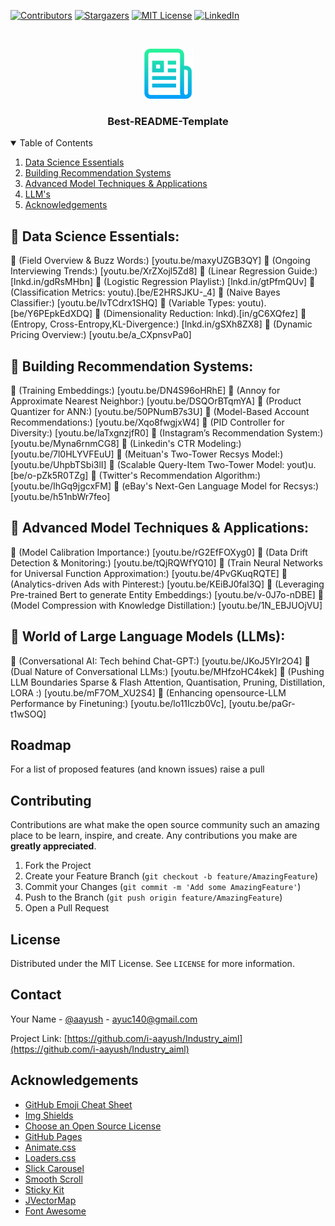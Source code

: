 <!--
*** Thanks for checking out the Best-README-Template. If you have a suggestion
*** that would make this better, please fork the repo and create a pull request
*** or simply open an issue with the tag "enhancement".
*** Thanks again! Now go create something AMAZING! :D
-->



<!-- PROJECT SHIELDS -->
<!--
*** I'm using markdown "reference style" links for readability.
*** Reference links are enclosed in brackets [ ] instead of parentheses ( ).
*** See the bottom of this document for the declaration of the reference variables
*** for contributors-url, forks-url, etc. This is an optional, concise syntax you may use.
*** https://www.markdownguide.org/basic-syntax/#reference-style-links
-->
[![Contributors][contributors-shield]][contributors-url]
[![Stargazers][stars-shield]][stars-url]
[![MIT License][license-shield]][license-url]
[![LinkedIn][linkedin-shield]][linkedin-url]



<!-- PROJECT LOGO -->
<br />
<p align="center">
  <a href="https://github.com/othneildrew/Best-README-Template">
    <img src="images/logo.png" alt="Logo" width="80" height="80">
  </a>

  <h3 align="center">Best-README-Template</h3>

  <p align="center">
  </p>
</p>



<!-- TABLE OF CONTENTS -->
<details open="open">
  <summary>Table of Contents</summary>
  <ol>
    <li><a href="## 🌟 Data Science Essentials:">Data Science Essentials</a></li>
    <li><a href="## 🌟 Building Recommendation Systems:">Building Recommendation Systems</a></li>
    <li><a href="## 🌟 Advanced Model Techniques & Applications:">Advanced Model Techniques & Applications</a></li>
    <li><a href="## 🌟 World of Large Language Models (LLMs):">LLM's</a></li>
    <li><a href="#acknowledgements">Acknowledgements</a></li>
  </ol>
</details>



## 🌟 Data Science Essentials:
📌 (Field Overview & Buzz Words:) [youtu.be/maxyUZGB3QY]
📌 (Ongoing Interviewing Trends:) [youtu.be/XrZXojl5Zd8]
📌 (Linear Regression Guide:) [lnkd.in/gdRsMHbn]
📌 (Logistic Regression Playlist:) [lnkd.in/gtPfmQUv]
📌 (Classification Metrics: youtu).[be/E2HRSJKU-_4]
📌 (Naive Bayes Classifier:) [youtu.be/IvTCdrx1SHQ]
📌 (Variable Types: youtu).[be/Y6PEpkEdXDQ]
📌 (Dimensionality Reduction: lnkd).[in/gC6XQfez]
📌 (Entropy, Cross-Entropy,KL-Divergence:) [lnkd.in/gSXh8ZX8]
📌 (Dynamic Pricing Overview:) [youtu.be/a_CXpnsvPa0]

## 🌟 Building Recommendation Systems:
📌 (Training Embeddings:) [youtu.be/DN4S96oHRhE]
📌 (Annoy for Approximate Nearest Neighbor:) [youtu.be/DSQOrBTqmYA]
📌 (Product Quantizer for ANN:) [youtu.be/50PNumB7s3U]
📌 (Model-Based Account Recommendations:) [youtu.be/Xqo8fwgjxW4]
📌 (PID Controller for Diversity:) [youtu.be/laTxgnzjfR0]
📌 (Instagram’s Recommendation System:) [youtu.be/Myna6rnmCG8]
📌 (Linkedin's CTR Modeling:) [youtu.be/7l0HLYVFEuU]
📌 (Meituan's Two-Tower Recsys Model:) [youtu.be/UhpbTSbi3lI]
📌 (Scalable Query-Item Two-Tower Model: yout)u.[be/o-pZk5R0TZg]
📌 (Twitter's Recommendation Algorithm:) [youtu.be/IhGq9jgcxFM]
📌 (eBay's Next-Gen Language Model for Recsys:) [youtu.be/h51nbWr7feo]

## 🌟 Advanced Model Techniques & Applications:
📌 (Model Calibration Importance:) [youtu.be/rG2EfFOXyg0]
📌 (Data Drift Detection & Monitoring:) [youtu.be/tQjRQWfYQ10]
📌 (Train Neural Networks for Universal Function Approximation:) [youtu.be/4PvGKuqRQTE]
📌 (Analytics-driven Ads with Pinterest:) [youtu.be/KEiBJ0fal3Q]
📌 (Leveraging Pre-trained Bert to generate Entity Embeddings:) [youtu.be/v-0J7o-nDBE]
📌 (Model Compression with Knowledge Distillation:) [youtu.be/1N_EBJUOjVU]


## 🌟 World of Large Language Models (LLMs):
📌 (Conversational AI: Tech behind Chat-GPT:) [youtu.be/JKoJ5YIr2O4]
📌 (Dual Nature of Conversational LLMs:) [youtu.be/MHfzoHC4kek]
📌 (Pushing LLM Boundaries Sparse & Flash Attention, Quantisation, Pruning, Distillation, LORA :) [youtu.be/mF7OM_XU2S4]
📌 (Enhancing opensource-LLM Performance by Finetuning:) [youtu.be/lo11Iczb0Vc], [youtu.be/paGr-t1wSOQ]

## Roadmap

For a list of proposed features (and known issues) raise a pull


<!-- CONTRIBUTING -->
## Contributing

Contributions are what make the open source community such an amazing place to be learn, inspire, and create. Any contributions you make are **greatly appreciated**.

1. Fork the Project
2. Create your Feature Branch (`git checkout -b feature/AmazingFeature`)
3. Commit your Changes (`git commit -m 'Add some AmazingFeature'`)
4. Push to the Branch (`git push origin feature/AmazingFeature`)
5. Open a Pull Request



<!-- LICENSE -->
## License

Distributed under the MIT License. See `LICENSE` for more information.



<!-- CONTACT -->
## Contact

Your Name - [@aayush](https://www.linkedin.com/in/aayush96/) - ayuc140@gmail.com

Project Link: [https://github.com/i-aayush/Industry_aiml](https://github.com/i-aayush/Industry_aiml)



<!-- ACKNOWLEDGEMENTS -->
## Acknowledgements
* [GitHub Emoji Cheat Sheet](https://www.webpagefx.com/tools/emoji-cheat-sheet)
* [Img Shields](https://shields.io)
* [Choose an Open Source License](https://choosealicense.com)
* [GitHub Pages](https://pages.github.com)
* [Animate.css](https://daneden.github.io/animate.css)
* [Loaders.css](https://connoratherton.com/loaders)
* [Slick Carousel](https://kenwheeler.github.io/slick)
* [Smooth Scroll](https://github.com/cferdinandi/smooth-scroll)
* [Sticky Kit](http://leafo.net/sticky-kit)
* [JVectorMap](http://jvectormap.com)
* [Font Awesome](https://fontawesome.com)





<!-- MARKDOWN LINKS & IMAGES -->
<!-- https://www.markdownguide.org/basic-syntax/#reference-style-links -->
[contributors-shield]: https://img.shields.io/github/contributors/othneildrew/Best-README-Template.svg?style=for-the-badge
[contributors-url]: https://github.com/othneildrew/Best-README-Template/graphs/contributors
[forks-shield]: https://img.shields.io/github/forks/othneildrew/Best-README-Template.svg?style=for-the-badge
[forks-url]: https://github.com/othneildrew/Best-README-Template/network/members
[stars-shield]: https://img.shields.io/github/stars/othneildrew/Best-README-Template.svg?style=for-the-badge
[stars-url]: https://github.com/othneildrew/Best-README-Template/stargazers
[issues-shield]: https://img.shields.io/github/issues/othneildrew/Best-README-Template.svg?style=for-the-badge
[issues-url]: https://github.com/othneildrew/Best-README-Template/issues
[license-shield]: https://img.shields.io/github/license/othneildrew/Best-README-Template.svg?style=for-the-badge
[license-url]: https://github.com/othneildrew/Best-README-Template/blob/master/LICENSE.txt
[linkedin-shield]: https://img.shields.io/badge/-LinkedIn-black.svg?style=for-the-badge&logo=linkedin&colorB=555
[linkedin-url]: https://www.linkedin.com/in/aayush96/
[product-screenshot]: images/screenshot.png
